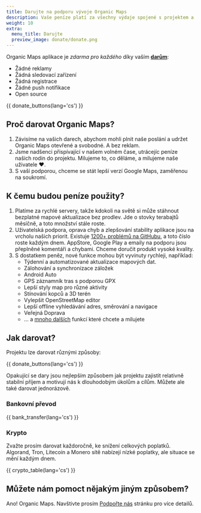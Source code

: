 ```yaml
---
title: Darujte na podporu vývoje Organic Maps
description: Vaše peníze platí za všechny výdaje spojené s projektem a motivují nás k vylepšování Organic Maps.
weight: 10
extra:
  menu_title: Darujte
  preview_image: donate/donate.png
---
```


Organic Maps aplikace je _zdarma pro každého_ díky vaším **[darům][stripe]**:

- Žádné reklamy
- Žádná sledovací zařízení
- Žádná registrace
- Žádné push notifikace
- Open source

{{ donate_buttons(lang='cs') }}

## Proč darovat Organic Maps?

1. Závisíme na vašich darech, abychom mohli plnit naše poslání a udržet Organic Maps otevřené a svobodné.
   A bez reklam.
2. Jsme nadšenci přispívající v našem volném čase, utrácejíc peníze našich rodin do projektu.
   Milujeme to, co děláme, a milujeme naše uživatele ❤️.
3. S vaší podporou, chceme se stát lepší verzí Google Maps, zaměřenou na soukromí.

## K čemu budou peníze použity?

1. Platíme za rychlé servery, takže kdokoli na světě si může stáhnout bezplatné mapové aktualizace bez prodlev.
   Jde o stovky terabajtů měsíčně, a toto množství stále roste.
2. Uživatelská podpora, oprava chyb a zlepšování stability aplikace jsou na vrcholu našich priorit.
   Existuje [1200+ problémů na GitHubu][github issues], a toto číslo roste každým dnem.
   AppStore, Google Play a emaily na podporu jsou přeplněné komentáři a chybami. Chceme doručit produkt vysoké kvality.
3. S dostatkem peněz, nové funkce mohou být vyvinuty rychleji, například:
   - Týdenní a automatizované aktualizace mapových dat.
   - Zálohování a synchronizace záložek
   - Android Auto
   - GPS záznamník tras s podporou GPX
   - Lepší styly map pro různé aktivity
   - Stínování kopců a 3D terén
   - Vylepšit OpenStreetMap editor
   - Lepší offline vyhledávání adres, směrování a navigace
   - Veřejná Doprava
   - … a [mnoho dalších][github issues] funkcí které chcete a milujete

## Jak darovat?

Projektu lze darovat různými způsoby:

{{ donate_buttons(lang='cs') }}

Opakující se dary jsou nejlepším způsobem jak projektu zajistit relativně stabilní příjem a motivují nás k dlouhodobým úkolům a cílům. Můžete ale také darovat jednorázově.

### Bankovní převod

{{ bank_transfer(lang='cs') }}

### Krypto

Zvažte prosím darovat každoročně, ke snížení celkových poplatků. Algorand, Tron,
Litecoin a Monero sítě nabízejí nízké poplatky, ale situace se mění každým dnem.

{{ crypto_table(lang='cs') }}

## Můžete nám pomoct nějakým jiným způsobem?

Ano! Organic Maps. Navštivte prosím
[Podpořte nás](@/support-us/index.cs.md) stránku pro více detailů.

[stripe]: https://donate.organicmaps.app/ "Darujte přes Stripe"
[github issues]: https://github.com/organicmaps/organicmaps/issues "GitHub Problémy"
